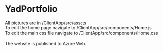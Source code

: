 # YadPortfolio
All pictures are in /ClientApp/src/assets<br />
To edit the home page navigate to /ClientApp/src/components/Home.js<br />
To edit the main css file navigate to /ClientApp/src/components/Home.css<br />
<br />
The website is published to Azure Web.
